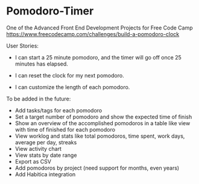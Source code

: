 # Pomodoro-Timer

One of the Advanced Front End Development Projects for Free Code Camp
https://www.freecodecamp.com/challenges/build-a-pomodoro-clock

User Stories:
- I can start a 25 minute pomodoro, and the timer will go off once 25 minutes has elapsed.

- I can reset the clock for my next pomodoro.

- I can customize the length of each pomodoro.



To be added in the future:
- Add tasks/tags for each pomodoro
- Set a target number of pomodoro and show the expected time of finish
- Show an overview of the accomplished pomodoros in a table like view with time of finished for each pomodoro
- View worklog and stats like total pomodoros, time spent, work days, average per day, streaks
- View activity chart
- View stats by date range
- Export as CSV
- Add pomodoros by project (need support for months, even years)
- Add Habitica integration